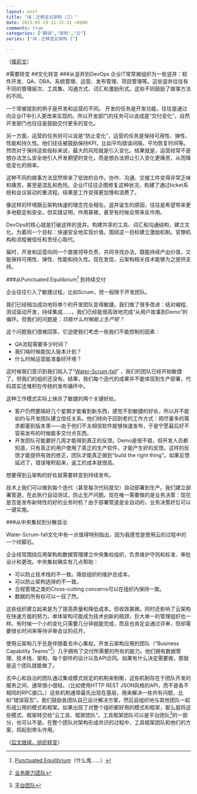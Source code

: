 ```yaml
---
layout: post
title: "译：迁移至云架构（三）"
date: 2015-05-29 11:15:31 +0800
comments: true
categories: ["翻译","架构","云"]
series: ["译：迁移至云架构 2"]

---
```




（[接前文](/blog/2015/05/23/cloud2/)）



#需要转变
##文化转变
###从竖井到DevOps
企业IT常常被组织为一些竖井：软件开发、QA、DBA、系统管理、运营、发布管理、项目管理等。这些竖井往往有不同的管理层次、工具集、沟通方式、词汇和激励形式。这些不同鼓励了做事方法的不同。


<!--more-->

一个常被提到的例子是开发和运营的不同。
开发的任务是开发功能，往往是通过向企业IT中引入更改来实现的。所以开发部门的任务可以说成是“交付变化”，自然开发部门也往往是鼓励交付更多的变化。

另一方面，运营的任务则可以说是“防止变化”，运营的任务是保持可用性、弹性、性能和持久性。他们往往被鼓励保持KPI，比如平均错误间隔，平均恢复时间等。然而对于保持这些指标来说，最大的风险就是引入变化。结果就是，运营经常不是想办法怎么安全地引入开发期望的变化，而是想办法把让引入变化更痛苦，从而降低变化的频率。

这种不同的做事方法显然带来了低效的合作。协作、沟通、交接工件变得非常乏味和痛苦，甚至是混乱和危险。企业IT往往企图修复这种状况，构建了通过ticket系统和会议驱动的重流程。结果是工作变得更加慢和浪费了。

像这样的环境跟云架构快速的理念完全相左。竖井诞生的原因，往往是希望带来更多地稳定和安全，但实践证明，作用甚微，甚至有时候会带来反作用。

DevOps的核心就是打破这样的竖井。构建共享的工具、词汇和沟通结构，建立文化，为着同一个目标：快速安全地实现价值。围绕这一目标建立激励机制。官僚机构和流程被信任和责任心取代。

届时，开发和运营向同一个直接领导负责，共同寻找办法，既能持续产出价值，又能保持可用性、弹性、性能和持久性。现在发现，云架构相关技术能够为之提供支持。

###从Punctuated Equilibrium[^1] 到持续交付

企业往往引入了敏捷过程，比如Scrum，但一般限于开发团队。

我们已经相当成功地将单个的开发团队变得敏捷。我们做了很多改进：结对编程、测试驱动开发，持续集成……，我们已经能很高效地完成“从用户故事到Demo”的循环。但我们的问题是：*功能什么时候能上生产呢？*

这个问题我们很难回答，它迫使我们考虑一些我们不能控制的因素：

* QA流程需要多少时间？
* 我们啥时候能加入版本计划？
* 什么时候运营能准备好环境？

这时候我们意识到我们陷入了“[Water-Scrum-fall](http://sdtimes.com/analyst-watch-water-scrum-fall-is-the-reality-of-agile/)” ，我们的团队已经开始敏捷了，但我们的组织还没有。结果，我们每个迭代的成果并不能体现到生产部署，代码其实还堆积在传统的发布循环中。

这种工作模式实际上抹杀了敏捷的两个关键好处。

* 客户仍然要隔好几个星期才能看到新东西，感觉不到敏捷的好处，所以并不能如约与开发团队建立信任关系。他们倾向于回到老的工作方式：把尽量多的需求都塞到版本里——由于他们不太相信软件能够快速发布，于是宁愿最后好不容易发布的时候能多交付点东西。
* 开发团队可能要好几周才能得到真正的反馈。Demo是很不错，但开发人员都知道，只有真正的用户使用了真正的生产软件，才能产生好的反馈。这样的反馈才能提供有效的修正，团队才能真正做到“build the right thing”。如果反馈延迟了，错误堆积起来，返工的成本就很高。

想要得到云架构的好处就需要转变到持续发布。

技术上我们可以做到每个迭代（甚至每次代码提交）自动部署到生产。我们建立部署管道，在此执行自动测试，防止生产问题。现在唯一需要做的是业务决策：现在是否是发布新特性的好的业务时机？由于部署管道是全自动的，业务决策好后可以一键实施。

###从中央集权到分散自治

Water-Scrum-fall文化中有一点值得特别指出，因为我感觉是使用云的过程中的一个绊脚石。

企业经常围绕应用架构和数据管理建立中央集权组织，负责维护守则和标准、审批设计和更改。中央集权确实有几点帮助：

* 可以防止技术栈的不一致。降低组织的维护总成本。
* 可以防止架构选择的不一致。
* 合规管理之类的Cross-cutting concerns可以在组织内保持一致。
* 数据的所有权可以一目了然。

这些组织建立起来是为了提高质量和降低成本。但收效甚微。同时还影响了云架构在快速方面的努力。单体架构可能成为技术创新的瓶颈，巨大单一的管理组织也一样。有时候一个小的变化只需要几分钟就能完成，而且也肯定会通过评审，但却需要很长时间来等待评审会议的召开。

使用云架构几乎总是伴随着去中心集权。开发云架构应用的团队（“Business Capability Teams”[^2]）几乎拥有了交付所需要的所有的能力。他们拥有数据管理、技术栈、架构、每个部件的设计以及API合同。如果有什么决定需要做，那就是这个团队就能做了。

去中心和自治的团队通过集成模式规定的机制来制衡，这些机制存在于团队开发的服务之间，通常很小很轻。（比如使用HTTP REST JSON风格的API，而不是各不相同的RPC接口。）这些机制通常最先出现在基层，用来解决一些共有问题，比如“错误容忍”。我们鼓励各团队自己设计解决方案，然后自组织地与其他团队一起形成公用的模式和框架。如果出现了对整个组织都好用的模式和框架，那么就将这些模式、框架转交给“云工具、框架团队”。工具框架团队可以是平台团队[^3]的一部分，也可以不是。在整个团队对架构形成共识的过程中，工具框架团队和他们的方案，将起到带头作用。

（[后文继续，组织转变](/blog/2015/06/02/cloud4/)）

[^1]: [Punctuated Equilibrium](http://en.wikipedia.org/wiki/Punctuated_equilibrium)（什么鬼……）
[^2]: [业务能力团队](/blog/2015/06/02/cloud4/#bct)
[^3]: [平台团队](/blog/2015/06/02/cloud4/#pt)
